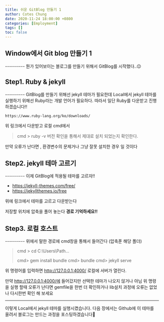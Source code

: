 ```yaml
---
title: 쉬운 GitBlog 만들기 1
author: Cotes Chung
date: 2020-11-24 18:00:00 +0800
categories: [Employment]
tags: []
toc: false
---
```


<h2>Window에서 Git blog 만들기 1 </h2>
----------
뭔가 있어보이는 블로그를 만들기 위해서 GitBlog를 시작했다..😐


<h2> Step1.  Ruby & jekyll </h2>
----------
GitBlog를 만들기 위해선 jekyll 테마가 필요한데 
Local에서 jekyll 테마를 실행하기 위해선 Ruby라는 개발 언어가 필요하다.
따라서 일단 Ruby를 다운받고 진행하겠습니다!! 

    https://www.ruby-lang.org/ko/downloads/
   위 링크에서 다운받고 로컬 cmd에서 
  

> cmd > ruby -v 
> 버전 확인을 통해서 제대로 설치 되었는지 확인한다.

만약 오류가 난다면 , 환경변수의 문제거나 그냥 잘못 설치한 경우 일 것이다

<h2>Step2. jekyll 테마 고르기 </h2>
----------
이제 GitBlog에 적용될 테마를 고르자!! 

 -  https://jekyll-themes.com/free/
 -  https://jekyllthemes.io/free
 
위에 링크에서 테마를 고르고 다운받는다

저장할 위치에 압축을 풀어 놓는다 **경로 기억하세요!!**
<h2>Step3.  로컬 호스트</h2>
----------
위에서 말한 경로에 cmd창을 통해서 들어간다 (압축푼 해당 폴더)

> cmd > cd  C:\Users\Path...
> 
> cmd> gem install bundle
> cmd> bundle
> cmd> jekyll serve

위 명령어를 입력하면 http://127.0.0.1:4000/ 로컬에 서버가 열린다.

만약 http://127.0.0.1:4000/에 들어갔지만 선택한 테마가 나오지 않거나 아님 위 명령을 실행 할때 오류가 난다면
gemfile을 한번 더 확인하거나 lib설치 과정에 오류는 없었나 다시한번 확인 해 보세요

----------

이렇게 Local에서 jekyll 테마를 실행시켰습니다.
다음 장에서는 Github에 이 테마를 올려서 블로그는 만드는 과정을 포스팅하겠습니다🤝
